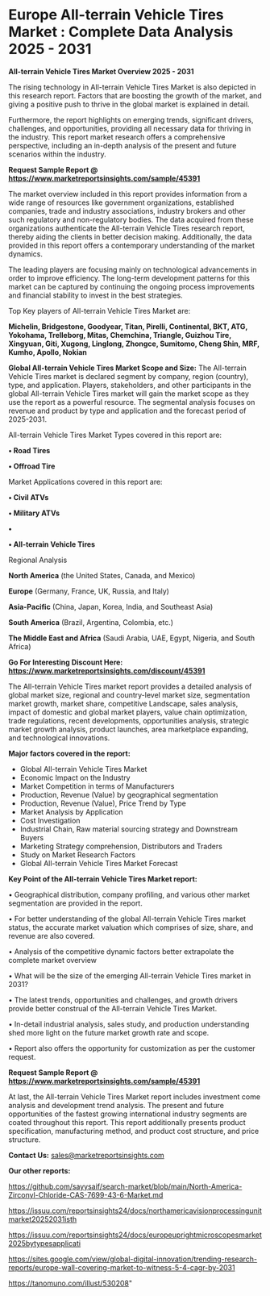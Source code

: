 # Europe All-terrain Vehicle Tires Market : Complete Data Analysis 2025 - 2031

<Strong> All-terrain Vehicle Tires Market Overview 2025 - 2031</strong>

The rising technology in All-terrain Vehicle Tires Market is also depicted in this research report. Factors that are boosting the growth of the market, and giving a positive push to thrive in the global market is explained in detail.

Furthermore, the report highlights on emerging trends, significant drivers, challenges, and opportunities, providing all necessary data for thriving in the industry. This report market research offers a comprehensive perspective, including an in-depth analysis of the present and future scenarios within the industry.

<strong>Request Sample Report @ <a href=https://www.marketreportsinsights.com/sample/45391>https://www.marketreportsinsights.com/sample/45391</a></strong>

The market overview included in this report provides information from a wide range of resources like government organizations, established companies, trade and industry associations, industry brokers and other such regulatory and non-regulatory bodies. The data acquired from these organizations authenticate the All-terrain Vehicle Tires research report, thereby aiding the clients in better decision making. Additionally, the data provided in this report offers a contemporary understanding of the market dynamics.

The leading players are focusing mainly on technological advancements in order to improve efficiency. The long-term development patterns for this market can be captured by continuing the ongoing process improvements and financial stability to invest in the best strategies.

Top Key players of All-terrain Vehicle Tires Market are:

<strong>Michelin, Bridgestone, Goodyear, Titan, Pirelli, Continental, BKT, ATG, Yokohama, Trelleborg, Mitas, Chemchina, Triangle, Guizhou Tire, Xingyuan, Giti, Xugong, Linglong, Zhongce, Sumitomo, Cheng Shin, MRF, Kumho, Apollo, Nokian</strong>

<strong><b>Global All-terrain Vehicle Tires Market Scope and Size:</b></strong>
The All-terrain Vehicle Tires market is declared segment by company, region (country), type, and application. Players, stakeholders, and other participants in the global All-terrain Vehicle Tires market will gain the market scope as they use the report as a powerful resource. The segmental analysis focuses on revenue and product by type and application and the forecast period of 2025-2031.

All-terrain Vehicle Tires Market Types covered in this report are:

<strong>•  Road Tires

•  Offroad Tire</strong>

Market Applications covered in this report are:

<strong>•  Civil ATVs

•  Military ATVs

•  

•  All-terrain Vehicle Tires</strong> 

Regional Analysis

<strong>North America</strong> (the United States, Canada, and Mexico)

<strong>Europe</strong> (Germany, France, UK, Russia, and Italy)

<strong>Asia-Pacific</strong> (China, Japan, Korea, India, and Southeast Asia)

<strong>South America</strong> (Brazil, Argentina, Colombia, etc.)

<strong>The Middle East and Africa</strong> (Saudi Arabia, UAE, Egypt, Nigeria, and South Africa)

<strong>Go For Interesting Discount Here: <a href=https://www.marketreportsinsights.com/discount/45391>https://www.marketreportsinsights.com/discount/45391</a></strong>

The All-terrain Vehicle Tires market report provides a detailed analysis of global market size, regional and country-level market size, segmentation market growth, market share, competitive Landscape, sales analysis, impact of domestic and global market players, value chain optimization, trade regulations, recent developments, opportunities analysis, strategic market growth analysis, product launches, area marketplace expanding, and technological innovations.

<strong><b>Major factors covered in the report:</b></strong>
<ul>
  <li>Global All-terrain Vehicle Tires Market </li>
  <li>Economic Impact on the Industry</li>
  <li>Market Competition in terms of Manufacturers</li>
  <li>Production, Revenue (Value) by geographical segmentation</li>
  <li>Production, Revenue (Value), Price Trend by Type</li>
  <li>Market Analysis by Application</li>
  <li>Cost Investigation</li>
  <li>Industrial Chain, Raw material sourcing strategy and Downstream Buyers</li>
  <li>Marketing Strategy comprehension, Distributors and Traders</li>
  <li>Study on Market Research Factors</li>
  <li>Global All-terrain Vehicle Tires Market Forecast</li>
</ul>

<strong><b>Key Point of the All-terrain Vehicle Tires Market report:</b></strong>

• Geographical distribution, company profiling, and various other market segmentation are provided in the report.

• For better understanding of the global All-terrain Vehicle Tires market status, the accurate market valuation which comprises of size, share, and revenue are also covered.

• Analysis of the competitive dynamic factors better extrapolate the complete market overview

• What will be the size of the emerging All-terrain Vehicle Tires market in 2031?

• The latest trends, opportunities and challenges, and growth drivers provide better construal of the All-terrain Vehicle Tires Market.

• In-detail industrial analysis, sales study, and production understanding shed more light on the future market growth rate and scope.

• Report also offers the opportunity for customization as per the customer request.

<strong>Request Sample Report @ <a href=https://www.marketreportsinsights.com/sample/45391>https://www.marketreportsinsights.com/sample/45391</a></strong>

At last, the All-terrain Vehicle Tires Market report includes investment come analysis and development trend analysis. The present and future opportunities of the fastest growing international industry segments are coated throughout this report. This report additionally presents product specification, manufacturing method, and product cost structure, and price structure.

<strong>Contact Us:</strong>
sales@marketreportsinsights.com

<strong>Our other reports:</strong>

<a href=https://github.com/sayysaif/search-market/blob/main/North-America-Zirconyl-Chloride-CAS-7699-43-6-Market.md>https://github.com/sayysaif/search-market/blob/main/North-America-Zirconyl-Chloride-CAS-7699-43-6-Market.md</a>

<a href=https://issuu.com/reportsinsights24/docs/northamericavisionprocessingunitmarket20252031isth>https://issuu.com/reportsinsights24/docs/northamericavisionprocessingunitmarket20252031isth</a>

<a href=https://issuu.com/reportsinsights24/docs/europeuprightmicroscopesmarket2025bytypesapplicati>https://issuu.com/reportsinsights24/docs/europeuprightmicroscopesmarket2025bytypesapplicati</a>

<a href=https://sites.google.com/view/global-digital-innovation/trending-research-reports/europe-wall-covering-market-to-witness-5-4-cagr-by-2031>https://sites.google.com/view/global-digital-innovation/trending-research-reports/europe-wall-covering-market-to-witness-5-4-cagr-by-2031</a>

<a href=https://tanomuno.com/illust/530208>https://tanomuno.com/illust/530208</a>"
